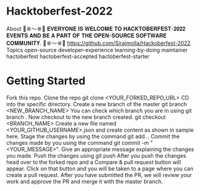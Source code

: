 # Hacktoberfest-2022
About 🌸ꗥ～ꗥ🌸 𝐄𝐕𝐄𝐑𝐘𝐎𝐍𝐄 𝐈𝐒 𝐖𝐄𝐋𝐂𝐎𝐌𝐄 𝐓𝐎 𝐇𝐀𝐂𝐊𝐓𝐎𝐁𝐄𝐑𝐅𝐄𝐒𝐓-𝟐𝟎𝟐𝟐 𝐄𝐕𝐄𝐍𝐓𝐒 𝐀𝐍𝐃 𝐁𝐄 𝐀 𝐏𝐀𝐑𝐓 𝐎𝐅 𝐓𝐇𝐄 𝐎𝐏𝐄𝐍-𝐒𝐎𝐔𝐑𝐂𝐄 𝐒𝐎𝐅𝐓𝐖𝐀𝐑𝐄 𝐂𝐎𝐌𝐌𝐔𝐍𝐈𝐓𝐘. 🌸ꗥ～ꗥ🌸  https://github.com/Sirajmolla/Hackoberfest-2022 Topics open-source developer-experience learning-by-doing maintainer hactoberfest hactoberfest-accepted hactoberfest-starter
# Getting Started
Fork this repo.
Clone the repo git clone <YOUR_FORKED_REPO_URL>
CD into the specific directory. Create a new branch of the master git branch <NEW_BRANCH_NAME>
You can check which branch you are in using git branch . Now checkout to the new branch created. git checkout <BRANCH_NAME>
Create a new file named <YOUR_GITHUB_USERNAME>.json and create content as shown in sample here.
Stage the changes by using the command git add ..
Commit the changes made by you using the command git commit -m "<YOUR_MESSAGE>". Give an appropriate message explaining the changes you made.
Push the changes using git push
After you push the changes head over to the forked repo and a Compare & pull request button will appear.
Click on that button and you will be taken to a page where you can create a pull request. After you have submitted the PR, we will review your work and approve the PR and merge it with the master branch.

